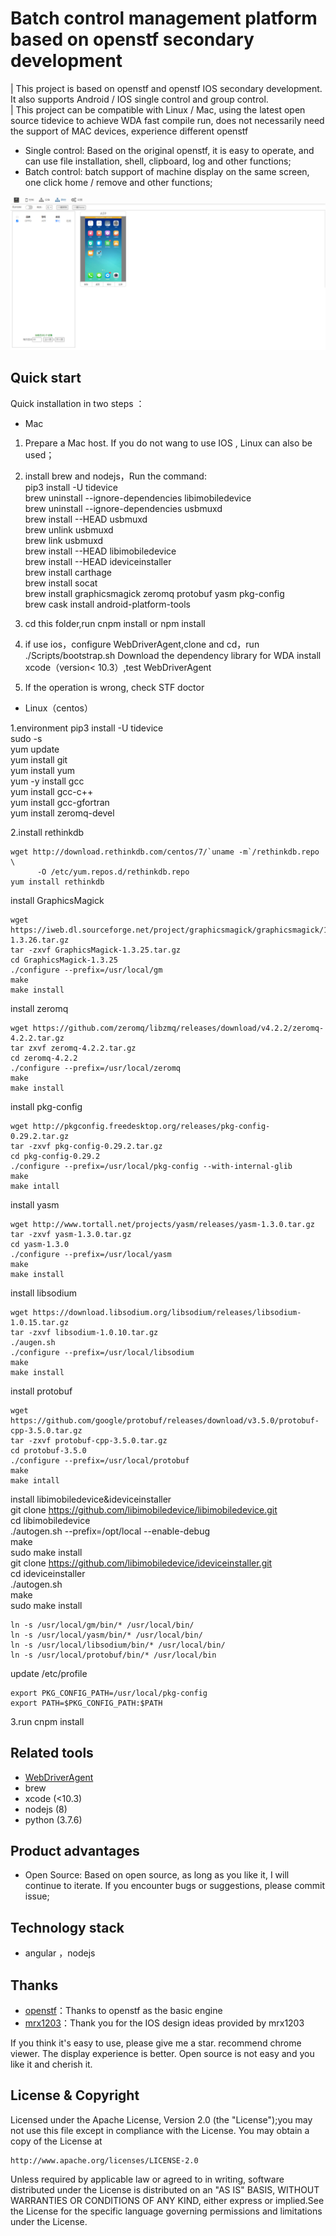# Batch control management platform based on openstf secondary development



| This project is based on openstf and openstf IOS secondary development. It also supports Android / IOS single control and group control.  
| This project can be compatible with Linux / Mac, using the latest open source tidevice to achieve WDA fast compile run, does not necessarily need the support of MAC devices, experience different openstf

-   Single control: Based on the original openstf, it is easy to operate, and can use file installation, shell, clipboard, log and other functions;  
-   Batch control: batch support of machine display on the same screen, one click home / remove and other functions;  

![ScreenShot](https://github.com/EasilyTest/stf/blob/master/batch.png)

## Quick start

Quick installation in two steps ：

- Mac

1.  Prepare a Mac host. If you do not wang to use IOS , Linux can also be used；

2.  install brew and nodejs，Run the command:  
    pip3 install -U tidevice  
    brew uninstall --ignore-dependencies libimobiledevice  
    brew uninstall --ignore-dependencies usbmuxd  
    brew install --HEAD usbmuxd  
    brew unlink usbmuxd  
    brew link usbmuxd  
    brew install --HEAD libimobiledevice  
    brew install --HEAD ideviceinstaller  
    brew install carthage  
    brew install socat  
    brew install graphicsmagick zeromq protobuf yasm pkg-config  
    brew cask install android-platform-tools  
    
3.  cd this folder,run cnpm install or npm install

4.  if use ios，configure WebDriverAgent,clone and cd，run ./Scripts/bootstrap.sh Download the dependency library for WDA
    install xcode（version< 10.3）,test WebDriverAgent 

5.  If the operation is wrong, check STF doctor
 
- Linux（centos）

1.environment 
    pip3 install -U tidevice  
    sudo -s  
	yum update  
	yum install git  
	yum install yum  
	yum -y install gcc  
	yum install gcc-c++  
	yum install gcc-gfortran  
	yum install zeromq-devel  


2.install rethinkdb  

	wget http://download.rethinkdb.com/centos/7/`uname -m`/rethinkdb.repo \  
          -O /etc/yum.repos.d/rethinkdb.repo  
	yum install rethinkdb  

  install GraphicsMagick  

	wget https://iweb.dl.sourceforge.net/project/graphicsmagick/graphicsmagick/1.3.26/GraphicsMagick-1.3.26.tar.gz  
	tar -zxvf GraphicsMagick-1.3.25.tar.gz  
	cd GraphicsMagick-1.3.25  
	./configure --prefix=/usr/local/gm  
	make  
	make install  

  install zeromq  

	wget https://github.com/zeromq/libzmq/releases/download/v4.2.2/zeromq-4.2.2.tar.gz  
	tar zxvf zeromq-4.2.2.tar.gz  
	cd zeromq-4.2.2  
	./configure --prefix=/usr/local/zeromq  
	make  
	make install  

  install pkg-config  

	wget http://pkgconfig.freedesktop.org/releases/pkg-config-0.29.2.tar.gz  
	tar -zxvf pkg-config-0.29.2.tar.gz  
	cd pkg-config-0.29.2  
	./configure --prefix=/usr/local/pkg-config --with-internal-glib  
	make  
	make intall  


  install yasm  

	wget http://www.tortall.net/projects/yasm/releases/yasm-1.3.0.tar.gz  
	tar -zxvf yasm-1.3.0.tar.gz  
	cd yasm-1.3.0  
	./configure --prefix=/usr/local/yasm  
	make  
	make install  


  install libsodium  

	wget https://download.libsodium.org/libsodium/releases/libsodium-1.0.15.tar.gz  
	tar -zxvf libsodium-1.0.10.tar.gz  
	./augen.sh  
	./configure --prefix=/usr/local/libsodium  
	make  
	make install  

  install protobuf  

	wget https://github.com/google/protobuf/releases/download/v3.5.0/protobuf-cpp-3.5.0.tar.gz  
	tar -zxvf protobuf-cpp-3.5.0.tar.gz  
	cd protobuf-3.5.0  
	./configure --prefix=/usr/local/protobuf  
	make  
	make intall  
  install libimobiledevice&ideviceinstaller  
       git clone https://github.com/libimobiledevice/libimobiledevice.git  
       cd libimobiledevice  
       ./autogen.sh --prefix=/opt/local --enable-debug  
       make  
       sudo make install  
       git clone https://github.com/libimobiledevice/ideviceinstaller.git  
       cd ideviceinstaller  
       ./autogen.sh  
       make  
       sudo make install  

	ln -s /usr/local/gm/bin/* /usr/local/bin/
	ln -s /usr/local/yasm/bin/* /usr/local/bin/
	ln -s /usr/local/libsodium/bin/* /usr/local/bin/
	ln -s /usr/local/protobuf/bin/* /usr/local/bin


  update /etc/profile

	export PKG_CONFIG_PATH=/usr/local/pkg-config
	export PATH=$PKG_CONFIG_PATH:$PATH


3.run cnpm install


## Related tools

-   [WebDriverAgent](https://github.com/EasilyTest/WebDriverAgent.git)
-   brew
-   xcode (<10.3)
-   nodejs (8)
-   python (3.7.6)


## Product advantages

-   Open Source: Based on open source, as long as you like it, I will continue to iterate. If you encounter bugs or suggestions, please commit issue;  



## Technology stack

-   angular ，nodejs

## Thanks

-   [openstf](https://jmeter.apache.org/)：Thanks to openstf as the basic engine  
-   [mrx1203](https://github.com/mrx1203/stf)：Thank you for the IOS design ideas provided by mrx1203  


If you think it's easy to use, please give me a star. recommend chrome viewer. The display experience is better. Open source is not easy and you like it and cherish it.


## License & Copyright

Licensed under the Apache License, Version 2.0 (the "License");you may not use this file except in compliance with the License.
You may obtain a copy of the License at 
 
	http://www.apache.org/licenses/LICENSE-2.0  
	
Unless required by applicable law or agreed to in writing, software distributed under the License is distributed on an "AS IS" BASIS,
WITHOUT WARRANTIES OR CONDITIONS OF ANY KIND, either express or implied.See the License for the specific language governing permissions and limitations under the License.
